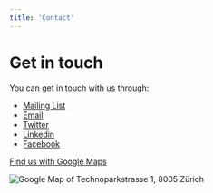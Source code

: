 ```yaml
---
title: 'Contact'
---
```

# Get in touch

You can get in touch with us through:

- [Mailing List](http://eepurl.com/bND7H1)
- <a href='mailto&#58;&#105;&#37;&#54;&#69;&#102;&#111;&#64;4&#37;71u%&#54;1nt&#46;com'>Email</a>
- [Twitter](https://twitter.com/4quant)
- [Linkedin](https://www.linkedin.com/company/4quant)
- [Facebook](https://www.facebook.com/4quant/)

[Find us with Google Maps](https://goo.gl/maps/f7hLrM6kgok)

<img class="google-maps" src="http://maps.googleapis.com/maps/api/staticmap?autoscale=2&size=600x300&maptype=roadmap&format=png&visual_refresh=true&markers=size:mid%7Ccolor:0xff0000%7Clabel:%7CTechnoparkstrasse+1,+8005+Zürich" alt="Google Map of Technoparkstrasse 1, 8005 Zürich">
